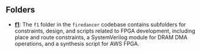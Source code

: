 ## Folders
- **[f1](platform/f1.driver.md)**: The `f1` folder in the `firedancer` codebase contains subfolders for constraints, design, and scripts related to FPGA development, including place and route constraints, a SystemVerilog module for DRAM DMA operations, and a synthesis script for AWS FPGA.

